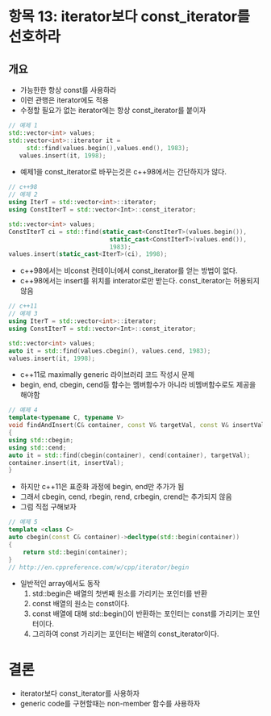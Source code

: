 # 항목 13: iterator보다 const_iterator를 선호하라

## 개요

- 가능한한 항상 const를 사용하라
- 이런 관행은 iterator에도 적용
- 수정할 필요가 없는 iterator에는 항상 const_iterator를 붙이자

```c++
// 예제 1
std::vector<int> values;
std::vector<int>::iterator it =
     std::find(values.begin(),values.end(), 1983);
   values.insert(it, 1998);
```
- 예제1을 const_iterator로 바꾸는것은 c++98에서는 간단하지가 않다.
```c++
// c++98
// 예제 2
using IterT = std::vector<int>::iterator;
using ConstIterT = std::vector<Int>::const_iterator;

std::vector<int> values;
ConstIterT ci = std::find(static_cast<ConstIterT>(values.begin()),
                            static_cast<ConstIterT>(values.end()),
                            1983);
values.insert(static_cast<IterT>(ci), 1998);
```
- c++98에서는 비const 컨테이너에서 const_iterator를 얻는 방법이 없다.
- c++98에서는 insert를 위치를 interator로만 받는다. const_iterator는 허용되지 않음
```c++
// c++11
// 예제 3
using IterT = std::vector<int>::iterator;
using ConstIterT = std::vector<Int>::const_iterator;

std::vector<int> values;
auto it = std::find(values.cbegin(), values.cend, 1983);
values.insert(it, 1998);
```

- c++11로 maximally generic 라이브러리 코드 작성시 문제
- begin, end, cbegin, cend등 함수는 멤버함수가 아니라 비멤버함수로도 제공을 해야함
```c++
// 예제 4
template<typename C, typename V>
void findAndInsert(C& container, const V& targetVal, const V& insertVale)
{
using std::cbegin;
using std::cend;
auto it = std::find(cbegin(container), cend(container), targetVal);
container.insert(it, insertVal);
}
```
- 하지만 c++11은 표준화 과정에 begin, end만 추가가 됨
- 그래서 cbegin, cend, rbegin, rend, crbegin, crend는 추가되지 않음
- 그럼 직접 구해보자
```c++
// 예제 5
template <class C>
auto cbegin(const C& container)->decltype(std::begin(container))
{
    return std::begin(container);
}
// http://en.cppreference.com/w/cpp/iterator/begin
```
- 일반적인 array에서도 동작
    1. std::begin은 배열의 첫번째 원소를 가리키는 포인터를 반환
    2. const 배열의 원소는 const이다.
    3. const 배열에 대해 std::begin()이 반환하는 포인터는 const를 가리키는 포인터이다.
    4. 그리하여 const 가리키는 포인터는 배열의 const_iterator이다.
# 결론
- iterator보다 const_iterator를 사용하자
- generic code를 구현할때는 non-member 함수를 사용하자